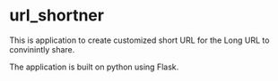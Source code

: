 # url_shortner

This is application to create customized short URL for the Long URL to convinintly share.

The application is built on python using Flask.


